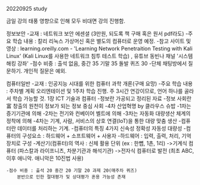 20220925 study

금일 강의 태풍 영향으로 인해 모두 비대면 강의 진행함.

정보보안
    -교재 : 네트워크 보안 에센셜 (3만원, 되도록 책 구매 혹은 원서 pdf라도)
    -주요 학습 내용 : 칼리 리눅스
        가상머신 혹은 별도의 컴퓨터로 운영 예정.
    -참고 사이트 및 영상 : learning.oreilly.com - 'Learning Network Penetraition Testing with Kali Linux'
        (Kali Linux를 사용한 네트워크 침투 테스트 학습)
        , 유튜브 동빈나 채널 '시스템 해킹 강좌'
    -점수 비중 : 출석 없음, 중간 35 기말 35 돌발 퀴즈 30
    -단체 채팅방에서 질문하기. 개인적 질문은 예외.

컴퓨터일반
    -교재 : 인공지능 시대를 위한 컴퓨터 과학 개론(구매 요망)
    -주요 학습 내용 : 주차별 계획 오리엔테이션 및 1주차 학습 진행.
        주 3시간 연강이므로, 언어 하나를 골라서 학습 가능할 것.
        1장 ICT 기술과 컴퓨터
            -정보란 가공되고 정리된 자료
            -정보 사회란 富 창출의 원천이 정보가 되는 정보 중심 사회
            -4차 산업혁명 by 클라우스 슈밥
            -1차는 증기기관에 의해
            -2차는 전기와 컨베이어 벨트에 의해
            -3차는 자동화 대량생산 체계의 정착에 의해
            -4차는 기계, 사람, 서비스의 상호 연결(IoT)을 통한 대량 맞춤 생산
            -컴퓨터란 데이터를 처리하는 기계.
            -컴퓨터의 특징 4가지 신속성 정확성 자동성 대량성
            -컴퓨터의 구성요소 : 하드웨어 + 소프트웨어 + 사용자
            -하드웨어 : 입력, 출력, 처리, 기억장치로 구성
            -계산기(컴퓨터)의 역사 : 
                신체 활용 단위 (ex : 한뼙, 1촌, 1리)
                ->기계식 컴퓨터 (파스칼과 라이프니츠, 차분기관과 해석기관)
                ->전자식 컴퓨터로 발전 (최초 ABC, 이후 애니악. 애니악은 10진법 사용)

    -점수 비중 : 출석 20 중간 20 기말 20 과제 20(매주차 퀴즈)
        분반으로 인한 절대평가 및 상대평가 혼용 가능성 존재